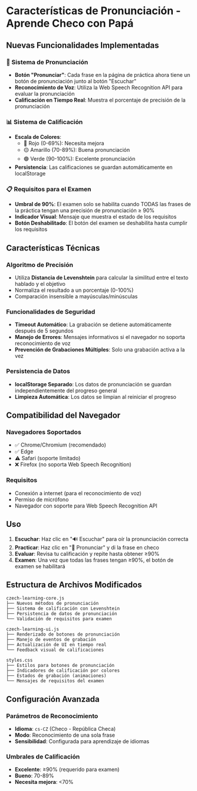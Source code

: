 # Características de Pronunciación - Aprende Checo con Papá

## Nuevas Funcionalidades Implementadas

### 🎤 Sistema de Pronunciación
- **Botón "Pronunciar"**: Cada frase en la página de práctica ahora tiene un botón de pronunciación junto al botón "Escuchar"
- **Reconocimiento de Voz**: Utiliza la Web Speech Recognition API para evaluar la pronunciación
- **Calificación en Tiempo Real**: Muestra el porcentaje de precisión de la pronunciación

### 📊 Sistema de Calificación
- **Escala de Colores**:
  - 🔴 Rojo (0-69%): Necesita mejora
  - 🟡 Amarillo (70-89%): Buena pronunciación
  - 🟢 Verde (90-100%): Excelente pronunciación
- **Persistencia**: Las calificaciones se guardan automáticamente en localStorage

### 📋 Requisitos para el Examen
- **Umbral de 90%**: El examen solo se habilita cuando TODAS las frases de la práctica tengan una precisión de pronunciación ≥ 90%
- **Indicador Visual**: Mensaje que muestra el estado de los requisitos
- **Botón Deshabilitado**: El botón del examen se deshabilita hasta cumplir los requisitos

## Características Técnicas

### Algoritmo de Precisión
- Utiliza **Distancia de Levenshtein** para calcular la similitud entre el texto hablado y el objetivo
- Normaliza el resultado a un porcentaje (0-100%)
- Comparación insensible a mayúsculas/minúsculas

### Funcionalidades de Seguridad
- **Timeout Automático**: La grabación se detiene automáticamente después de 5 segundos
- **Manejo de Errores**: Mensajes informativos si el navegador no soporta reconocimiento de voz
- **Prevención de Grabaciones Múltiples**: Solo una grabación activa a la vez

### Persistencia de Datos
- **localStorage Separado**: Los datos de pronunciación se guardan independientemente del progreso general
- **Limpieza Automática**: Los datos se limpian al reiniciar el progreso

## Compatibilidad del Navegador

### Navegadores Soportados
- ✅ Chrome/Chromium (recomendado)
- ✅ Edge
- ⚠️ Safari (soporte limitado)
- ❌ Firefox (no soporta Web Speech Recognition)

### Requisitos
- Conexión a internet (para el reconocimiento de voz)
- Permiso de micrófono
- Navegador con soporte para Web Speech Recognition API

## Uso

1. **Escuchar**: Haz clic en "🔊 Escuchar" para oír la pronunciación correcta
2. **Practicar**: Haz clic en "🎤 Pronunciar" y di la frase en checo
3. **Evaluar**: Revisa tu calificación y repite hasta obtener ≥90%
4. **Examen**: Una vez que todas las frases tengan ≥90%, el botón de examen se habilitará

## Estructura de Archivos Modificados

```
czech-learning-core.js
├── Nuevos métodos de pronunciación
├── Sistema de calificación con Levenshtein
├── Persistencia de datos de pronunciación
└── Validación de requisitos para examen

czech-learning-ui.js
├── Renderizado de botones de pronunciación
├── Manejo de eventos de grabación
├── Actualización de UI en tiempo real
└── Feedback visual de calificaciones

styles.css
├── Estilos para botones de pronunciación
├── Indicadores de calificación por colores
├── Estados de grabación (animaciones)
└── Mensajes de requisitos del examen
```

## Configuración Avanzada

### Parámetros de Reconocimiento
- **Idioma**: `cs-CZ` (Checo - República Checa)
- **Modo**: Reconocimiento de una sola frase
- **Sensibilidad**: Configurada para aprendizaje de idiomas

### Umbrales de Calificación
- **Excelente**: ≥90% (requerido para examen)
- **Bueno**: 70-89%
- **Necesita mejora**: <70%
